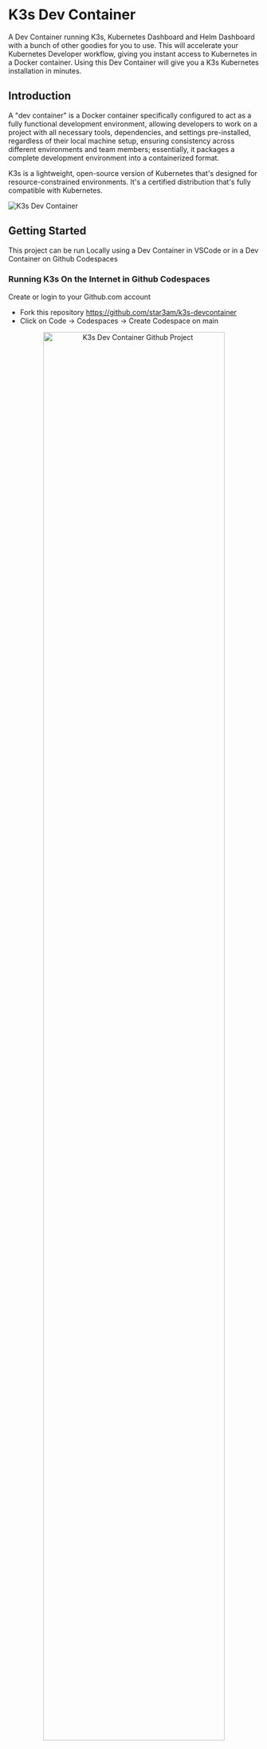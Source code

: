 # K3s Dev Container

A Dev Container running K3s, Kubernetes Dashboard and Helm Dashboard with a bunch of other goodies for you to use. This will accelerate your Kubernetes Developer workflow, giving you instant access to Kubernetes in a Docker container. Using this Dev Container will give you a K3s Kubernetes installation in minutes. 

## Introduction

A "dev container" is a Docker container specifically configured to act as a fully functional development environment, allowing developers to work on a project with all necessary tools, dependencies, and settings pre-installed, regardless of their local machine setup, ensuring consistency across different environments and team members; essentially, it packages a complete development environment into a containerized format. 

K3s is a lightweight, open-source version of Kubernetes that's designed for resource-constrained environments. It's a certified distribution that's fully compatible with Kubernetes. 

![K3s Dev Container](./images/041-potion.png)

## Getting Started

This project can be run Locally using a Dev Container in VSCode or in a Dev Container on Github Codespaces 

### Running K3s On the Internet in Github Codespaces

Create or login to your Github.com account

- Fork this repository https://github.com/star3am/k3s-devcontainer
- Click on Code -> Codespaces -> Create Codespace on main

<div align="center">
  <img src="images/github-project.png" alt="K3s Dev Container Github Project" width="85%">
  <p><em>K3s Dev Container Github Project</em></p>
</div>

<div align="center">
  <img src="images/github-project-new-codespace-on-main.png" alt="K3s Dev Container Github Project Create new Codespace" width="85%">
  <p><em>K3s Dev Container Github Project Create new Codespace</em></p>
</div>

<div align="center">
  <img src="images/github-project-new-codespace-on-main-opening.png" alt="K3s Dev Container Github Project Create new Codespace Opening" width="85%">
  <p><em>K3s Dev Container Github Project Create new Codespace Opening</em></p>
</div>

<div align="center">
  <img src="images/github-project-new-codespace-on-main-opened.png" alt="K3s Dev Container Github Project Create new Codespace Opened" width="85%">
  <p><em>K3s Dev Container Github Project Create new Codespace Opened</em></p>
</div>

<div align="center">
  <img src="images/github-project-codespace-docker.png" alt="K3s Dev Container Github Project Codespace Docker" width="85%">
  <p><em>K3s Dev Container Github Project Codespace Docker</em></p>
</div>

<div align="center">
  <img src="images/github-project-codespace-docker-done.png" alt="K3s Dev Container Github Project Codespace Docker done" width="85%">
  <p><em>K3s Dev Container Github Project Codespace Docker done</em></p>
</div>

<div align="center">
  <img src="images/github-project-codespace-docker-info.png" alt="K3s Dev Container Github Project Codespace Docker info" width="85%">
  <p><em>K3s Dev Container Github Project Codespace Docker info</em></p>
</div>

<div align="center">
  <img src="images/github-project-codespace-k3s.png" alt="K3s Dev Container Github Project Codespace K3s" width="85%">
  <p><em>K3s Dev Container Github Project Codespace K3s"</em></p>
</div>

<div align="center">
  <img src="images/github-project-codespace-k3s-done.png" alt="K3s Dev Container Github Project Codespace K3s done" width="85%">
  <p><em>K3s Dev Container Github Project Codespace K3s done"</em></p>
</div>

<div align="center">
  <img src="images/github-project-codespace-k3s-done.png" alt="K3s Dev Container Github Project Codespace K3s done Ports" width="85%">
  <p><em>K3s Dev Container Github Project Codespace K3s done Ports"</em></p>
</div>

<div align="center">
  <img src="images/github-project-codespace-k3s-kubernetes-dashboard-login.png" alt="K3s Dev Container Github Project Codespace K3s Kubernetes Dashboard Login" width="85%">
  <p><em>K3s Dev Container Github Project Codespace K3s Kubernetes Dashboard Login"</em></p>
</div>

<div align="center">
  <img src="images/github-project-codespace-k3s-kubernetes-dashboard-select-all-namespaces.png" alt="K3s Dev Container Github Project Codespace K3s Kubernetes Dashboard Select All Namespaces" width="85%">
  <p><em>K3s Dev Container Github Project Codespace K3s Kubernetes Dashboard Select All Namespaces"</em></p>
</div>

<div align="center">
  <img src="images/github-project-codespace-k3s-kubernetes-dashboard-home.png" alt="K3s Dev Container Github Project Codespace K3s Kubernetes Dashboard Home" width="85%">
  <p><em>K3s Dev Container Github Project Codespace K3s Kubernetes Dashboard Home"</em></p>
</div>

<div align="center">
  <img src="images/github-project-codespace-k3s-helm-dashboard-home.png" alt="K3s Dev Container Github Project Codespace K3s Helm Dashboard Home" width="85%">
  <p><em>K3s Dev Container Github Project Codespace K3s Helm Dashboard Home"</em></p>
</div>

### Running K3s Locally in a Dev Container using Visual Studio Code

Install the following dependencies

- Docker or Docker Desktop https://www.docker.com/products/docker-desktop/
- Windows Only should create a `.wslconfig` see WSL Config below
- Visual Studio Code https://code.visualstudio.com/download (with Remote development in Containers extension) https://code.visualstudio.com/docs/remote/containers-tutorial
- Clone this repository
- Now Open VSCode and Open this repository (See screenshot below)

<div align="center">
  <img src="images/download-and-install-docker-desktop.png" alt="Download and install Docker desktop" width="85%">
  <p><em>Download and install Docker desktop</em></p>
</div>

<div align="center">
  <img src="images/download-and-install-visual-studio-code.png" alt="Download and install Visual Studio Code" width="85%">
  <p><em>Download and install Visual Studio Code</em></p>
</div>

<div align="center">
  <img src="images/download-and-install-visual-studio-code-dev-containers-extension.png" alt="Download and install Visual Studio Code Dev Containers Extension" width="85%">
  <p><em>Download and install Visual Studio Code Dev Containers Extension</em></p>
</div>

<div align="center">
  <img src="images/visual-studio-code-open-project.png" alt="Visual Studio Code Open Project" width="85%">
  <p><em>Visual Studio Code Open Project</em></p>
</div>

<div align="center">
  <img src="images/visual-studio-code-project-devcontainer.png" alt="Visual Studio Code Project Dev Container" width="85%">
  <p><em>Visual Studio Code Project Dev Container</em></p>
</div>

### WSL Config

Place the `.wslconfig` file inside your Windows user home directory, typically, `C:\Users\YOUR_USER\.wslconfig`
Restart WSL with `wsl --shutdown` and start WSL again with `wsl` in an Administrator Powershell terminal.

```
# After updating this file run wsl --update
# Settings apply across all Linux distros running on WSL 2
[wsl2]

# Limits VM memory to use no more than 8 GB, this can be set as whole numbers using GB or MB
memory=8GB

# Sets the VM to use 8 virtual processors
processors=8

# Force Cgroup Version: 2
kernelCommandLine = cgroup_no_v1=all

# https://learn.microsoft.com/en-us/windows/wsl/wsl-config
networkingMode=mirrored

# Sets amount of swap storage space to 8GB, default is 25% of available RAM
swap=8GB

# Sets swapfile path location, default is %USERPROFILE%\AppData\Local\Temp\swap.vhdx
swapfile=C:\\temp\\wsl-swap.vhdx

# Disable page reporting so WSL retains all allocated memory claimed from Windows and releases none back when free
pageReporting=false

# Turn on default connection to bind WSL 2 localhost to Windows localhost. Setting is ignored when networkingMode=mirrored
localhostforwarding=true

# Disables nested virtualization
nestedVirtualization=false

# Turns on output console showing contents of dmesg when opening a WSL 2 distro for debugging
debugConsole=false

# Enable experimental features
[experimental]
sparseVhd=true
autoMemoryReclaim=dropcache # testing supposed to help WSL recover after laptops hibernated
```

## Supported Architectures

| Name      | Codespace  |
|:--------- |:----------:|
| amd64     | ✓          |
| arm64     | ✓          |
| linux     | ✓          |
| windows   | ✓          |
| mac intel | ✓          |
| mac apple | ✓          |

## Connecting Externally

You can install kubectl on your laptop and connect to the K3s cluster using the Kube config file set in the .kube directory in the project folder. 

`kubectl get ns --kubeconfig=.kube/config`
```
NAME                   STATUS   AGE
default                Active   5m25s
kube-node-lease        Active   5m25s
kube-public            Active   5m25s
kube-system            Active   5m25s
kubernetes-dashboard   Active   5m15s
```

`kubectl get pods -n kube-system --kubeconfig=.kube/config`
```
NAME                                      READY   STATUS      RESTARTS   AGE
coredns-ccb96694c-f76tc                   1/1     Running     0          6m19s
helm-install-traefik-brtbd                0/1     Completed   1          6m19s
helm-install-traefik-crd-5nfpn            0/1     Completed   0          6m19s
local-path-provisioner-5b5f758bcf-wmmg6   1/1     Running     0          6m19s
metrics-server-7bf7d58749-jdpcm           1/1     Running     0          6m19s
svclb-traefik-3c9a52b4-h5m4m              2/2     Running     0          5m38s
traefik-5cbdcf97f4-fgc4l                  1/1     Running     0          5m38s
```

## Inspiration 

This project was inspired by HashiQube - The Ultimate DevOps Lab in a Docker container, https://hashiqube.com
